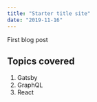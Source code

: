 ```yaml
---
title: "Starter title site"
date: "2019-11-16"
---
```


First blog post

## Topics covered

1. Gatsby
2. GraphQL
3. React